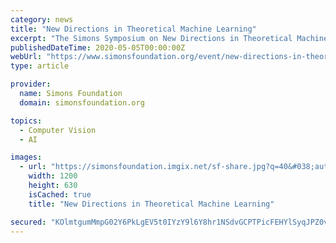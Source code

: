 ```yaml
---
category: news
title: "New Directions in Theoretical Machine Learning"
excerpt: "The Simons Symposium on New Directions in Theoretical Machine Learning brought together a select group of ... there have been impressive advances in computer generated text); image recognition is working far more accurately in new domains (relevant to ..."
publishedDateTime: 2020-05-05T00:00:00Z
webUrl: "https://www.simonsfoundation.org/event/new-directions-in-theoretical-machine-learning-2019/"
type: article

provider:
  name: Simons Foundation
  domain: simonsfoundation.org

topics:
  - Computer Vision
  - AI

images:
  - url: "https://simonsfoundation.imgix.net/sf-share.jpg?q=40&#038;auto=compress"
    width: 1200
    height: 630
    isCached: true
    title: "New Directions in Theoretical Machine Learning"

secured: "KOlmtgumMmpG02Y6PkLgEV5t0IYzY9l6Y8hr1NSdvGCPTPicFEHYlSyqJPZ0vZI2kGPWdWs7gnhcgI6byEbaYahy9CpEhf4UEBZfe3td5q2vCK8EitDbkiPJuQfPsjAHUlJGg2lf34/O8XRhWa+A2gXBAQjqv8y6+4jXmXbwLyAI9X2JAZHlK5+EYN+nP8oji4ctqykRYy2MdeZHBlWYpynedYH35aBx0X/xEjsD70zhOAMgKsMX/54KRJ2O+BkBtpMzVAouPvzf/z1emH+mjTHY1ENKvlwiLQ5/XAKQwU86jy1MEu7aOL9GuCqKNoc6;GsqytzibxkWXNZ/eYDMHjg=="
---
```


